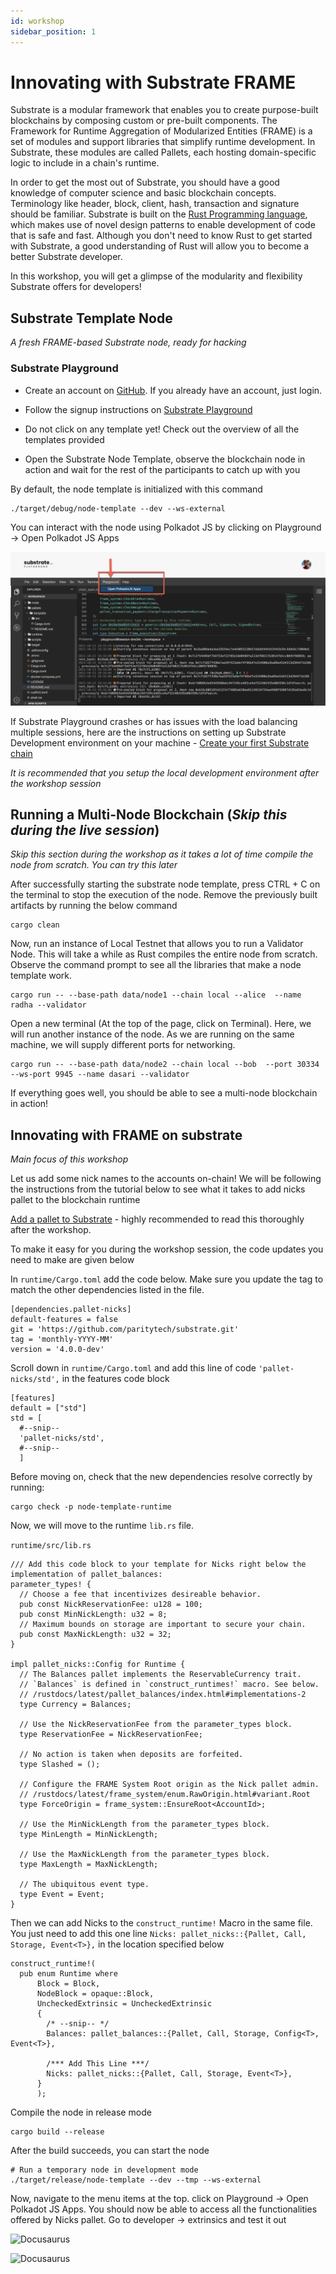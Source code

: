 ```yaml
---
id: workshop
sidebar_position: 1
---
```


# Innovating with Substrate FRAME

Substrate is a modular framework that enables you to create purpose-built blockchains by composing custom or pre-built components. The Framework for Runtime Aggregation of Modularized Entities (FRAME) is a set of modules and support libraries that simplify runtime development. In Substrate, these modules are called Pallets, each hosting domain-specific logic to include in a chain's runtime.

In order to get the most out of Substrate, you should have a good knowledge of computer science and basic blockchain concepts. Terminology like header, block, client, hash, transaction and signature should be familiar. Substrate is built on the [Rust Programming language](https://www.rust-lang.org/), which makes use of novel design patterns to enable development of code that is safe and fast. Although you don't need to know Rust to get started with Substrate, a good understanding of Rust will allow you to become a better Substrate developer.

In this workshop, you will get a glimpse of the modularity and flexibility Substrate offers for developers!

## Substrate Template Node

_A fresh FRAME-based Substrate node, ready for hacking_

### Substrate Playground

- Create an account on [GitHub](https://github.com/). If you already have an account, just login.

- Follow the signup instructions on [Substrate Playground](https://playground.substrate.dev/)

- Do not click on any template yet! Check out the overview of all the templates provided

- Open the Substrate Node Template, observe the blockchain node in action and wait for the rest of the participants to catch up with you

By default, the node template is initialized with this command

    ./target/debug/node-template --dev --ws-external

You can interact with the node using Polkadot JS by clicking on Playground -> Open Polkadot JS Apps

![Docusaurus](/img/workshop/playground1.png)


If Substrate Playground crashes or has issues with the load balancing multiple sessions, here are the instructions on setting up Substrate Development environment on your machine - [Create your first Substrate chain](https://docs.substrate.io/tutorials/v3/create-your-first-substrate-chain)

_It is recommended that you setup the local development environment after the workshop session_

## Running a Multi-Node Blockchain (_Skip this during the live session_)

_Skip this section during the workshop as it takes a lot of time compile the node from scratch. You can try this later_

After successfully starting the substrate node template, press CTRL + C on the terminal to stop the execution of the node. Remove the previously built artifacts by running the below command

    cargo clean

Now, run an instance of Local Testnet that allows you to run a Validator Node. This will take a while as Rust compiles the entire node from scratch. Observe the command prompt to see all the libraries that make a node template work.

    cargo run -- --base-path data/node1 --chain local --alice  --name radha --validator

Open a new terminal (At the top of the page, click on Terminal). Here, we will run another instance of the node. As we are running on the same machine, we will supply different ports for networking.

    cargo run -- --base-path data/node2 --chain local --bob  --port 30334 --ws-port 9945 --name dasari --validator

If everything goes well, you should be able to see a multi-node blockchain in action!

## Innovating with FRAME on substrate

_Main focus of this workshop_

Let us add some nick names to the accounts on-chain! We will be following the instructions from the tutorial below to see what it takes to add nicks pallet to the blockchain runtime

[Add a pallet to Substrate](https://docs.substrate.io/tutorials/v3/add-a-pallet) - highly recommended to read this thoroughly after the workshop.

To make it easy for you during the workshop session, the code updates you need to make are given below

In ```runtime/Cargo.toml``` add the code below. Make sure you update the tag to match the other dependencies listed in the file.

    [dependencies.pallet-nicks]
    default-features = false
    git = 'https://github.com/paritytech/substrate.git'
    tag = 'monthly-YYYY-MM'
    version = '4.0.0-dev'

Scroll down in ```runtime/Cargo.toml``` and add this line of code ```'pallet-nicks/std',``` in the features code block

    [features]
    default = ["std"]
    std = [
      #--snip--
      'pallet-nicks/std',
      #--snip--
      ]

Before moving on, check that the new dependencies resolve correctly by running:

    cargo check -p node-template-runtime

Now, we will move to the runtime ```lib.rs``` file.

```runtime/src/lib.rs```

    /// Add this code block to your template for Nicks right below the implementation of pallet_balances:
    parameter_types! {
      // Choose a fee that incentivizes desireable behavior.
      pub const NickReservationFee: u128 = 100;
      pub const MinNickLength: u32 = 8;
      // Maximum bounds on storage are important to secure your chain.
      pub const MaxNickLength: u32 = 32;
    }

    impl pallet_nicks::Config for Runtime {
      // The Balances pallet implements the ReservableCurrency trait.
      // `Balances` is defined in `construct_runtimes!` macro. See below.
      // /rustdocs/latest/pallet_balances/index.html#implementations-2
      type Currency = Balances;

      // Use the NickReservationFee from the parameter_types block.
      type ReservationFee = NickReservationFee;

      // No action is taken when deposits are forfeited.
      type Slashed = ();

      // Configure the FRAME System Root origin as the Nick pallet admin.
      // /rustdocs/latest/frame_system/enum.RawOrigin.html#variant.Root
      type ForceOrigin = frame_system::EnsureRoot<AccountId>;

      // Use the MinNickLength from the parameter_types block.
      type MinLength = MinNickLength;

      // Use the MaxNickLength from the parameter_types block.
      type MaxLength = MaxNickLength;

      // The ubiquitous event type.
      type Event = Event;
    }

Then we can add Nicks to the ```construct_runtime!``` Macro in the same file. You just need to add this one line ```Nicks: pallet_nicks::{Pallet, Call, Storage, Event<T>},``` in the location specified below

    construct_runtime!(
      pub enum Runtime where
          Block = Block,
          NodeBlock = opaque::Block,
          UncheckedExtrinsic = UncheckedExtrinsic
          {
            /* --snip-- */
            Balances: pallet_balances::{Pallet, Call, Storage, Config<T>, Event<T>},

            /*** Add This Line ***/
            Nicks: pallet_nicks::{Pallet, Call, Storage, Event<T>},
          }
          );

Compile the node in release mode

    cargo build --release

After the build succeeds, you can start the node

    # Run a temporary node in development mode
    ./target/release/node-template --dev --tmp --ws-external

Now, navigate to the menu items at the top. click on Playground -> Open Polkadot JS Apps. You should now be able to access all the functionalities offered by Nicks pallet. Go to developer -> extrinsics and test it out

![Docusaurus](/img/workshop/sub0workshop2.png)

![Docusaurus](/img/workshop/sub0workshop3.png)
